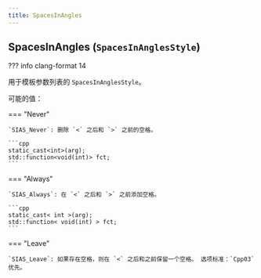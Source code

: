 ```yaml
---
title: SpacesInAngles
---
```


## SpacesInAngles (`SpacesInAnglesStyle`)

??? info
    clang-format 14

用于模板参数列表的 `SpacesInAnglesStyle`。

可能的值：

=== "Never"

    `SIAS_Never`: 删除 `<` 之后和 `>` 之前的空格。

    ```cpp
    static_cast<int>(arg);
    std::function<void(int)> fct;
    ```

=== "Always"

    `SIAS_Always`: 在 `<` 之后和 `>` 之前添加空格。

    ```cpp
    static_cast< int >(arg);
    std::function< void(int) > fct;
    ```

=== "Leave"

    `SIAS_Leave`: 如果存在空格，则在 `<` 之后和之前保留一个空格。 选项标准：`Cpp03` 优先。
